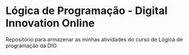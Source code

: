 # Lógica de Programação - Digital Innovation Online

Repositório para armazenar as minhas atividades do curso de Lógica de programação da DIO
